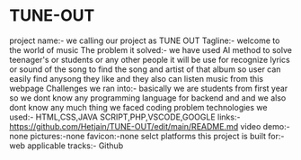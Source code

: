 # TUNE-OUT
project name:- we calling our project as TUNE OUT
Tagline:- welcome to the world of music
The problem it solved:- we have used AI method to solve teenager's or students or any other people it will be use for recognize lyrics or sound of the song 
                        to find the song and artist of that album so user can easily find anysong they like and they also can listen music from this webpage
Challenges we ran into:- basically we are students from first year so we dont know any programming language for backend and and we also dont know any much thing 
                         we faced coding problem
technologies we used:- HTML,CSS,JAVA SCRIPT,PHP,VSCODE,GOOGLE
links:- https://github.com/Hetjain/TUNE-OUT/edit/main/README.md
video demo:- none
pictures:-none
favicon:-none
selct platforms this project is built for:- web
applicable tracks:- Github
